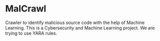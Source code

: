 # MalCrawl

Crawler to identify malicious source code with the help of Machine Learning. This is a Cybersecurity and Machine Learning project. 
We are trying to use YARA rules. 
